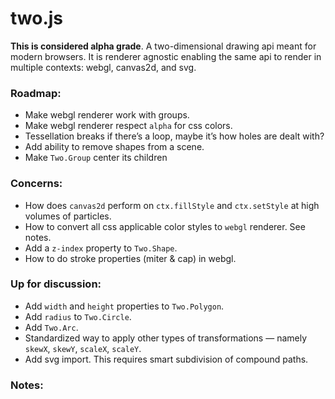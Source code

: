 two.js
======

__This is considered alpha grade__. A two-dimensional drawing api meant for modern browsers. It is renderer agnostic enabling the same api to render in multiple contexts: webgl, canvas2d, and svg.

### Roadmap:
+ Make webgl renderer work with groups.
+ Make webgl renderer respect `alpha` for css colors.
+ Tessellation breaks if there’s a loop, maybe it’s how holes are dealt with?
+ Add ability to remove shapes from a scene.
+ Make `Two.Group` center its children

### Concerns:
+ How does `canvas2d` perform on `ctx.fillStyle` and `ctx.setStyle` at high volumes of particles.
+ How to convert all css applicable color styles to `webgl` renderer. See notes.
+ Add a `z-index` property to `Two.Shape`.
+ How to do stroke properties (miter & cap) in webgl.

### Up for discussion:
+ Add `width` and `height` properties to `Two.Polygon`.
+ Add `radius` to `Two.Circle`.
+ Add `Two.Arc`.
+ Standardized way to apply other types of transformations — namely `skewX`, `skewY`, `scaleX`, `scaleY`.
+ Add svg import. This requires smart subdivision of compound paths.

### Notes:
